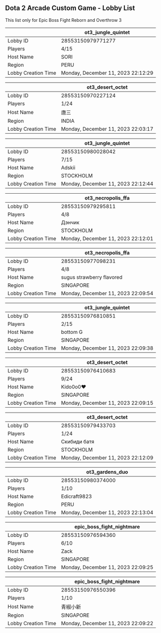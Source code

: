 ## Dota 2 Arcade Custom Game - Lobby List

This list only for Epic Boss Fight Reborn and Overthrow 3

|  | ot3_jungle_quintet |
| ------ | ------ |
| Lobby ID | 28553150979771277 |
| Players | 4/15 |
| Host Name | SORI |
| Region | PERU |
| Lobby Creation Time | Monday, December 11, 2023 22:12:29 |


|  | ot3_desert_octet |
| ------ | ------ |
| Lobby ID | 28553150970227124 |
| Players | 1/24 |
| Host Name | 唐三 |
| Region | INDIA |
| Lobby Creation Time | Monday, December 11, 2023 22:03:17 |


|  | ot3_jungle_quintet |
| ------ | ------ |
| Lobby ID | 28553150980028042 |
| Players | 7/15 |
| Host Name | Adskii |
| Region | STOCKHOLM |
| Lobby Creation Time | Monday, December 11, 2023 22:12:44 |


|  | ot3_necropolis_ffa |
| ------ | ------ |
| Lobby ID | 28553150979295811 |
| Players | 4/8 |
| Host Name | Дэнчик |
| Region | STOCKHOLM |
| Lobby Creation Time | Monday, December 11, 2023 22:12:01 |


|  | ot3_necropolis_ffa |
| ------ | ------ |
| Lobby ID | 28553150977098231 |
| Players | 4/8 |
| Host Name | sugus strawberry flavored |
| Region | SINGAPORE |
| Lobby Creation Time | Monday, December 11, 2023 22:09:54 |


|  | ot3_jungle_quintet |
| ------ | ------ |
| Lobby ID | 28553150976810851 |
| Players | 2/15 |
| Host Name | bottom G |
| Region | SINGAPORE |
| Lobby Creation Time | Monday, December 11, 2023 22:09:38 |


|  | ot3_desert_octet |
| ------ | ------ |
| Lobby ID | 28553150976410683 |
| Players | 9/24 |
| Host Name | Kido0o0❤ |
| Region | SINGAPORE |
| Lobby Creation Time | Monday, December 11, 2023 22:09:15 |


|  | ot3_desert_octet |
| ------ | ------ |
| Lobby ID | 28553150979433703 |
| Players | 1/24 |
| Host Name | Скибиди батя |
| Region | STOCKHOLM |
| Lobby Creation Time | Monday, December 11, 2023 22:12:09 |


|  | ot3_gardens_duo |
| ------ | ------ |
| Lobby ID | 28553150980374000 |
| Players | 1/10 |
| Host Name | Edicraft9823 |
| Region | PERU |
| Lobby Creation Time | Monday, December 11, 2023 22:13:04 |


|  | epic_boss_fight_nightmare |
| ------ | ------ |
| Lobby ID | 28553150976594360 |
| Players | 6/10 |
| Host Name | Zack |
| Region | SINGAPORE |
| Lobby Creation Time | Monday, December 11, 2023 22:09:25 |


|  | epic_boss_fight_nightmare |
| ------ | ------ |
| Lobby ID | 28553150976550396 |
| Players | 1/10 |
| Host Name | 青椒小新 |
| Region | SINGAPORE |
| Lobby Creation Time | Monday, December 11, 2023 22:09:22 |


